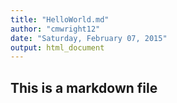 ```yaml
---
title: "HelloWorld.md"
author: "cmwright12"
date: "Saturday, February 07, 2015"
output: html_document
---
```


## This is a markdown file